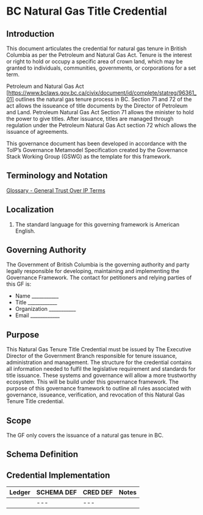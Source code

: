 # BC Natural Gas Title Credential

## Introduction
This document articulates the credential for natural gas tenure in British Columbia as per the Petroleum and Natural Gas Act. Tenure is the interest or right to hold or occupy a specific area of crown land, which may be granted to individuals, communities, governments, or corporations for a set term.

Petroleum and Natural Gas Act [https://www.bclaws.gov.bc.ca/civix/document/id/complete/statreg/96361_01] outlines the natural gas tenure process in BC. Section 71 and 72 of the act allows the issueance of title documents by the Director of Petroleum and Land. Petroleum Natural Gas Act Section 71 allows the minister to hold the power to give titles. After issuance, titles are managed through regulation under the Petroleum Natural Gas Act section 72 which allows the issuance of agreements. 

This governance document has been developed in accordance with the ToIP’s Governance Metamodel Specification created by the Governance Stack Working Group (GSWG) as the template for this framework.

## Terminology and Notation

[Glossary - General Trust Over IP Terms](https://trustoverip.github.io/toip/glossary)

## Localization

1.	The standard language for this governing framework is American English.
 
## Governing Authority

The Government of British Columbia is the governing authority and party legally responsible for developing, maintaining and implementing the Governance Framework.
The contact for petitioners and relying parties of this GF is:
* 	Name ___________
* 	Title ____________
* 	Organization ___________
* 	Email ____________

## Purpose

This Natural Gas Tenure Title Credential must be issued by The Executive Director of the Government Branch responsible for tenure issuance, administration and management. The structure for the credential contains all information needed to fulfil the legislative requirement and standards for title issuance. These systems and governance will allow a more trustworthy ecosystem. This will be build under this governance framework. The purpose of this governance framework to outline all rules associated with governance, issueance, verification, and revocation of this Natural Gas Tenure Title credential.  

## Scope

The GF only covers the issuance of a natural gas tenure in BC. 

## Schema Definition


## Credential Implementation
Ledger | SCHEMA DEF | CRED DEF | Notes	
--- | --- | --- | ---
|  | --- | ---

